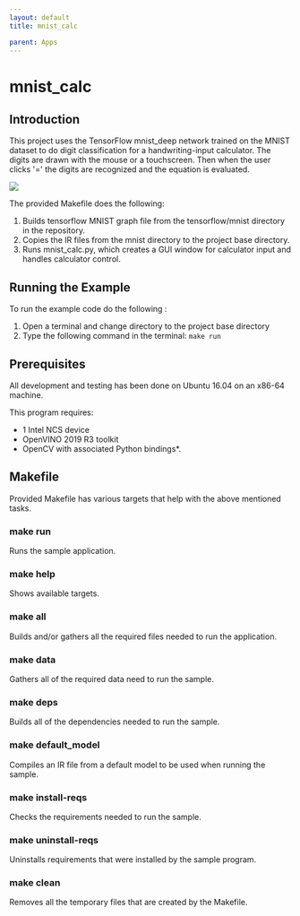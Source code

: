 ```yaml
---
layout: default
title: mnist_calc

parent: Apps
---
```

# mnist_calc
## Introduction
This project uses the TensorFlow mnist_deep network trained on the MNIST dataset to do digit classification for a handwriting-input calculator.  The digits are drawn with the mouse or a touchscreen.  Then when the user clicks '=' the digits are recognized and the equation is evaluated.

![](../../images/mnist_calc_600x234.gif)

The provided Makefile does the following:
1. Builds tensorflow MNIST graph file from the tensorflow/mnist directory in the repository.
2. Copies the IR files from the mnist directory to the project base directory.
3. Runs mnist_calc.py, which creates a GUI window for calculator input and handles calculator control. 

## Running the Example
To run the example code do the following :
1. Open a terminal and change directory to the project base directory
2. Type the following command in the terminal: ```make run``` 

## Prerequisites
All development and testing has been done on Ubuntu 16.04 on an x86-64 machine.

This program requires:
- 1 Intel NCS device
- OpenVINO 2019 R3 toolkit
- OpenCV with associated Python bindings*. 

## Makefile
Provided Makefile has various targets that help with the above mentioned tasks.

### make run
Runs the sample application.

### make help
Shows available targets.

### make all
Builds and/or gathers all the required files needed to run the application.

### make data
Gathers all of the required data need to run the sample.

### make deps
Builds all of the dependencies needed to run the sample.

### make default_model
Compiles an IR file from a default model to be used when running the sample.

### make install-reqs
Checks the requirements needed to run the sample.

### make uninstall-reqs
Uninstalls requirements that were installed by the sample program.
  
### make clean
Removes all the temporary files that are created by the Makefile.

